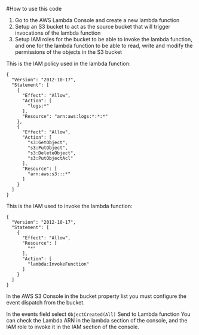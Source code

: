 #How to use this code

1. Go to the AWS Lambda Console and create a new lambda function
2. Setup an S3 bucket to act as the source bucket that will trigger invocations of the lambda function
3. Setup IAM roles for the bucket to be able to invoke the lambda function, and one for the lambda function to be able to read, write and modify the permissions of the objects in the S3 bucket

This is the IAM policy used in the lambda function:

```
{
  "Version": "2012-10-17",
  "Statement": [
    {
      "Effect": "Allow",
      "Action": [
        "logs:*"
      ],
      "Resource": "arn:aws:logs:*:*:*"
    },
    {
      "Effect": "Allow",
      "Action": [
        "s3:GetObject",
        "s3:PutObject",
        "s3:DeleteObject",
        "s3:PutObjectAcl"
      ],
      "Resource": [
        "arn:aws:s3:::*"
      ]
    }
  ]
}
```

This is the IAM used to invoke the lambda function:
```
{
  "Version": "2012-10-17",
  "Statement": [
    {
      "Effect": "Allow",
      "Resource": [
        "*"
      ],
      "Action": [
        "lambda:InvokeFunction"
      ]
    }
  ]
}

```
In the AWS S3 Console in the bucket property list you must configure the event dispatch from the bucket.

In the events field select `ObjectCreated(All)`
Send to Lambda function
You can check the Lambda ARN in the lambda section of the console, and the IAM role to invoke it in the IAM section of the console.
